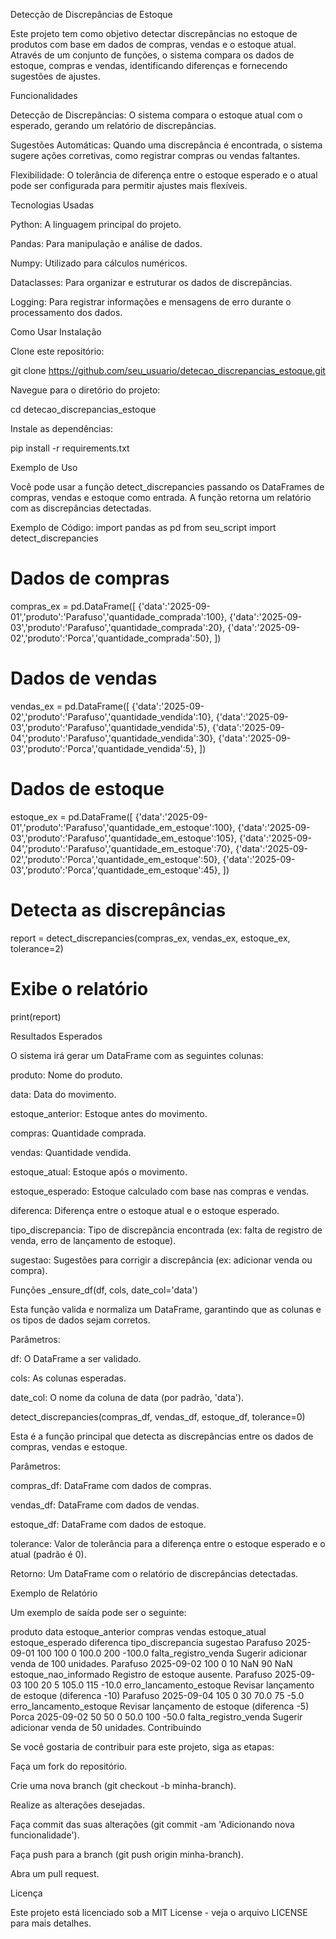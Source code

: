 Detecção de Discrepâncias de Estoque

Este projeto tem como objetivo detectar discrepâncias no estoque de produtos com base em dados de compras, vendas e o estoque atual. Através de um conjunto de funções, o sistema compara os dados de estoque, compras e vendas, identificando diferenças e fornecendo sugestões de ajustes.

Funcionalidades

Detecção de Discrepâncias: O sistema compara o estoque atual com o esperado, gerando um relatório de discrepâncias.

Sugestões Automáticas: Quando uma discrepância é encontrada, o sistema sugere ações corretivas, como registrar compras ou vendas faltantes.

Flexibilidade: O tolerância de diferença entre o estoque esperado e o atual pode ser configurada para permitir ajustes mais flexíveis.

Tecnologias Usadas

Python: A linguagem principal do projeto.

Pandas: Para manipulação e análise de dados.

Numpy: Utilizado para cálculos numéricos.

Dataclasses: Para organizar e estruturar os dados de discrepâncias.

Logging: Para registrar informações e mensagens de erro durante o processamento dos dados.

Como Usar
Instalação

Clone este repositório:

git clone https://github.com/seu_usuario/detecao_discrepancias_estoque.git


Navegue para o diretório do projeto:

cd detecao_discrepancias_estoque


Instale as dependências:

pip install -r requirements.txt

Exemplo de Uso

Você pode usar a função detect_discrepancies passando os DataFrames de compras, vendas e estoque como entrada. A função retorna um relatório com as discrepâncias detectadas.

Exemplo de Código:
import pandas as pd
from seu_script import detect_discrepancies

# Dados de compras
compras_ex = pd.DataFrame([
    {'data':'2025-09-01','produto':'Parafuso','quantidade_comprada':100},
    {'data':'2025-09-03','produto':'Parafuso','quantidade_comprada':20},
    {'data':'2025-09-02','produto':'Porca','quantidade_comprada':50},
])

# Dados de vendas
vendas_ex = pd.DataFrame([
    {'data':'2025-09-02','produto':'Parafuso','quantidade_vendida':10},
    {'data':'2025-09-03','produto':'Parafuso','quantidade_vendida':5},
    {'data':'2025-09-04','produto':'Parafuso','quantidade_vendida':30},
    {'data':'2025-09-03','produto':'Porca','quantidade_vendida':5},
])

# Dados de estoque
estoque_ex = pd.DataFrame([
    {'data':'2025-09-01','produto':'Parafuso','quantidade_em_estoque':100},
    {'data':'2025-09-03','produto':'Parafuso','quantidade_em_estoque':105},
    {'data':'2025-09-04','produto':'Parafuso','quantidade_em_estoque':70},
    {'data':'2025-09-02','produto':'Porca','quantidade_em_estoque':50},
    {'data':'2025-09-03','produto':'Porca','quantidade_em_estoque':45},
])

# Detecta as discrepâncias
report = detect_discrepancies(compras_ex, vendas_ex, estoque_ex, tolerance=2)

# Exibe o relatório
print(report)

Resultados Esperados

O sistema irá gerar um DataFrame com as seguintes colunas:

produto: Nome do produto.

data: Data do movimento.

estoque_anterior: Estoque antes do movimento.

compras: Quantidade comprada.

vendas: Quantidade vendida.

estoque_atual: Estoque após o movimento.

estoque_esperado: Estoque calculado com base nas compras e vendas.

diferenca: Diferença entre o estoque atual e o estoque esperado.

tipo_discrepancia: Tipo de discrepância encontrada (ex: falta de registro de venda, erro de lançamento de estoque).

sugestao: Sugestões para corrigir a discrepância (ex: adicionar venda ou compra).

Funções
_ensure_df(df, cols, date_col='data')

Esta função valida e normaliza um DataFrame, garantindo que as colunas e os tipos de dados sejam corretos.

Parâmetros:

df: O DataFrame a ser validado.

cols: As colunas esperadas.

date_col: O nome da coluna de data (por padrão, 'data').

detect_discrepancies(compras_df, vendas_df, estoque_df, tolerance=0)

Esta é a função principal que detecta as discrepâncias entre os dados de compras, vendas e estoque.

Parâmetros:

compras_df: DataFrame com dados de compras.

vendas_df: DataFrame com dados de vendas.

estoque_df: DataFrame com dados de estoque.

tolerance: Valor de tolerância para a diferença entre o estoque esperado e o atual (padrão é 0).

Retorno: Um DataFrame com o relatório de discrepâncias detectadas.

Exemplo de Relatório

Um exemplo de saída pode ser o seguinte:

produto	data	estoque_anterior	compras	vendas	estoque_atual	estoque_esperado	diferenca	tipo_discrepancia	sugestao
Parafuso	2025-09-01	100	100	0	100.0	200	-100.0	falta_registro_venda	Sugerir adicionar venda de 100 unidades.
Parafuso	2025-09-02	100	0	10	NaN	90	NaN	estoque_nao_informado	Registro de estoque ausente.
Parafuso	2025-09-03	100	20	5	105.0	115	-10.0	erro_lancamento_estoque	Revisar lançamento de estoque (diferenca -10)
Parafuso	2025-09-04	105	0	30	70.0	75	-5.0	erro_lancamento_estoque	Revisar lançamento de estoque (diferenca -5)
Porca	2025-09-02	50	50	0	50.0	100	-50.0	falta_registro_venda	Sugerir adicionar venda de 50 unidades.
Contribuindo

Se você gostaria de contribuir para este projeto, siga as etapas:

Faça um fork do repositório.

Crie uma nova branch (git checkout -b minha-branch).

Realize as alterações desejadas.

Faça commit das suas alterações (git commit -am 'Adicionando nova funcionalidade').

Faça push para a branch (git push origin minha-branch).

Abra um pull request.

Licença

Este projeto está licenciado sob a MIT License - veja o arquivo LICENSE
 para mais detalhes.